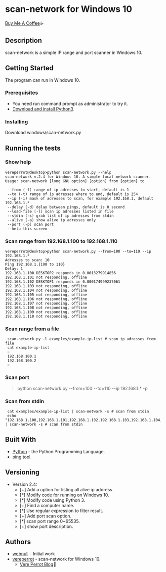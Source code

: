 # scan-network for Windows 10
[Buy Me A Coffee](https://www.paypal.me/vereperrot/4USD):coffee:


## Description
scan-network is a simple IP range and port scanner in Windows 10.

## Getting Started
The program can run in Windows 10. 

### Prerequisites
* You need run command prompt as administrator to try it.
* [Download and install Python3](https://www.python.org/downloads/).

### Installing
Download windows\scan-network.py

## Running the tests
### Show help
```
vereperrot@desktop>python scan-network.py --help
scan-network v.2.4 for Windows 10. A simple local network scanner.
Usage: scan-network [long GNU option] [option] from [option] to

 --from (-f) range of ip adresses to start, default is 1
 --to (-t) range of ip adresses where to end, default is 254
 --ip (-i) mask of adresses to scan, for example 192.168.1, default 192.168.1.*
 --delay (-d) delay between pings, default is 0 second
 --load-file (-l) scan ip adresses listed in file
 --stdin (-s) grab list of ip adresses from stdin
 --alive (-a) show alive ip adresses only
 --port (-p) scan port
 --help this screen
 ```
 
### Scan range from 192.168.1.100 to 192.168.1.110
```
vereperrot@desktop>python scan-network.py --from=100 --to=110 --ip 192.168.1.*
Adresses to scan: 10
Ping 192.168.1.{100 to 110}
Delay: 1
192.168.1.100 DESKTOP2 responds in 0.0013279914856
192.168.1.101 not responding, offline
192.168.1.102 DESKTOP1 responds in 0.000174999237061
192.168.1.103 not responding, offline
192.168.1.104 not responding, offline
192.168.1.105 not responding, offline
192.168.1.106 not responding, offline
192.168.1.107 not responding, offline
192.168.1.108 not responding, offline
192.168.1.109 not responding, offline
192.168.1.110 not responding, offline
```

### Scan range from a file
```
 scan-network.py -l examples/example-ip-list # scan ip adresses from file
 cat example-ip-list
 ~
 192.168.100.1
 192.168.100.2
 ~
```

### Scan port
>python scan-network.py --from=100 --to=110 --ip 192.168.1.* -p

### Scan from stdin
```
 cat examples/example-ip-list | scan-network -s # scan from stdin
 echo "192.168.1.100,192.168.1.101,192.168.1.102,192.168.1.103,192.168.1.104,192.168.1.107,192.168.1.108" | scan-network -s # scan from stdin
```

## Built With
* [Python](https://www.python.org/) - the Python Programming Language.
* ping tool.

## Versioning
* Version 2.4:
    * [+] Add a option for listing all alive ip address.
    * [*] Modify code for running on Windows 10.
    * [*] Modify code using Python 3.
    * [+] Find a computer name.
    * [*] Use regular expression to filter result.
    * [+] Add port scan option.
    * [*] scan port range 0~65535.
    * [+] show port description.

## Authors
* [webnull](https://github.com/webnull) - Initial work
* [vereperrot](https://github.com/vereperrot) - scan-network for Windows 10. 
    * [Vere Perrot Blog](http://vereperrot.github.io/):rocket:
